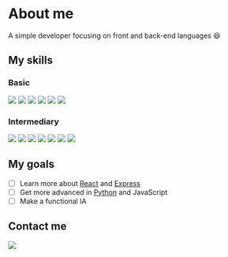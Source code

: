# About me

A simple developer focusing on front and back-end languages 😆

## My skills <br>
### Basic
<a href="https://reactjs.org/">
<img src="https://img.shields.io/badge/React-61DAFB?style=for-the-badge&logo=react&logoColor=black"></a>
<a href="https://pandas.pydata.org/">
<img src="https://img.shields.io/badge/pandas-150458?style=for-the-badge&logo=pandas&logoColor=white"></a>
<a href="https://numpy.org/">
<img src="https://img.shields.io/badge/numpy-013243?style=for-the-badge&logo=numpy&logoColor=white"></a>
<a href="https://www.djangoproject.com/">
<img src="https://img.shields.io/badge/django-092E20?style=for-the-badge&logo=django&logoColor=white"></a>
<a href="https://git-scm.com/">
<img src="https://img.shields.io/badge/git-F05032?style=for-the-badge&logo=git&logoColor=white"></a>
<a href="https://expressjs.com/">
<img src="https://img.shields.io/badge/express-000000?style=for-the-badge&logo=express&logoColor=white"></a>

### Intermediary
<img src="https://img.shields.io/badge/HTML5-E34F26?style=for-the-badge&logo=html5&logoColor=white">
<img src="https://img.shields.io/badge/CSS3-1572B6?style=for-the-badge&logo=css3&logoColor=white">
<img src="https://img.shields.io/badge/JavaScript-F7DF1E?style=for-the-badge&logo=javascript&logoColor=black">
<a href="https://python.org/">
<img src="https://img.shields.io/badge/Python-3776AB?style=for-the-badge&logo=python&logoColor=white"></a>
<a href="https://sass-lang.com/">
<img src="https://img.shields.io/badge/Sass-FE4693?style=for-the-badge&logo=sass&logoColor=white"></a>
<a href="https://www.mysql.com/">
<img src="https://img.shields.io/badge/MySQL-4479A1?style=for-the-badge&logo=Mysql&logoColor=white"></a>
<a href="https://www.postgresql.org/">
<img src="https://img.shields.io/badge/postgreSQL-4169E1?style=for-the-badge&logo=postgreSQL&logoColor=white"></a>

## My goals
- [ ] Learn more about [React](https://reactjs.org/ 'ReactJS') and [Express](https://expressjs.com/ 'ExpressJS')
- [ ] Get more advanced in [Python](https://www.python.org/ 'Python') and JavaScript
- [ ] Make a functional IA

## Contact me
<a href="https://discord.com/users/850925515183226881"><img src="https://img.shields.io/badge/discord-5865F2?style=for-the-badge&logo=discord&logoColor=white"></a>
